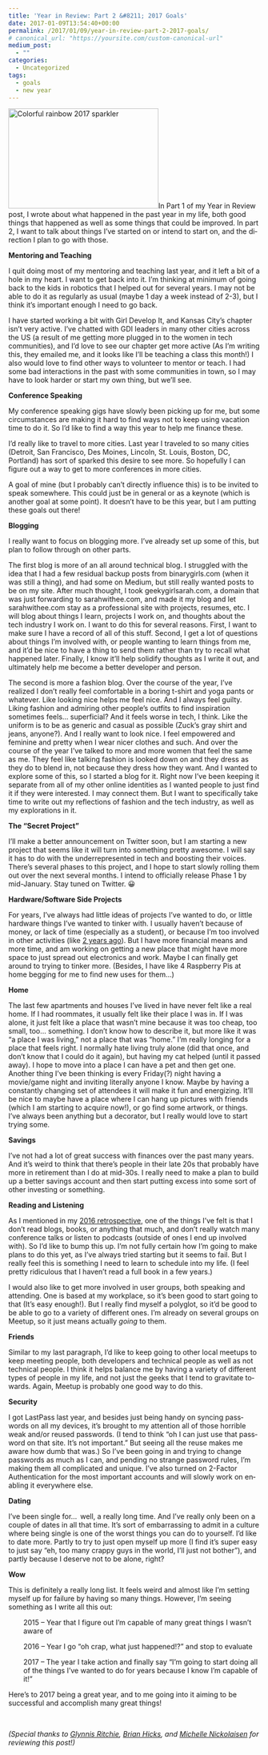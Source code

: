 ```yaml
---
title: 'Year in Review: Part 2 &#8211; 2017 Goals'
date: 2017-01-09T13:54:40+00:00
permalink: /2017/01/09/year-in-review-part-2-2017-goals/
# canonical_url: "https://yoursite.com/custom-canonical-url"
medium_post:
  - ""
categories:
  - Uncategorized
tags:
  - goals
  - new year
---
```

<img class="alignright size-medium wp-image-539" src="https://geekygirlsarah.com/wp-content/uploads/2017/01/2017-rainbow-300x200.jpg" alt="Colorful rainbow 2017 sparkler" width="300" height="200" /><span class="TextRun SCX108256701" lang="EN-US" xml:lang="EN-US"><span class="NormalTextRun SCX108256701">In </span></span><span class="TextRun SCX108256701" lang="EN-US" xml:lang="EN-US"><span class="NormalTextRun SCX108256701">Part</span></span><span class="TextRun SCX108256701" lang="EN-US" xml:lang="EN-US"><span class="NormalTextRun SCX108256701"> 1 of my Year in Review post</span></span><span class="TextRun SCX108256701" lang="EN-US" xml:lang="EN-US"><span class="NormalTextRun SCX108256701">,</span></span><span class="TextRun SCX108256701" lang="EN-US" xml:lang="EN-US"><span class="NormalTextRun SCX108256701"> I wrote about what happened in the past year in my life, both good things that happened as well as some things that could be improved. In part 2, I want to talk about things I&#8217;ve started on or intend to start on, and the direction I plan to go with those.</span></span>

**Mentoring and Teaching**

I quit doing most of my mentoring and teaching last year, and it left a bit of a hole in my heart. I want to get back into it. I&#8217;m thinking at minimum of going back to the kids in robotics that I helped out for several years. I may not be able to do it as regularly as usual (maybe 1 day a week instead of 2-3), but I think it&#8217;s important enough I need to go back.

I have started working a bit with Girl Develop It, and Kansas City&#8217;s chapter isn&#8217;t very active. I’ve chatted with GDI leaders in many other cities across the US (a result of me getting more plugged in to the women in tech communities), and I&#8217;d love to see our chapter get more active (As I&#8217;m writing this, they emailed me, and it looks like I&#8217;ll be teaching a class this month!) I also would love to find other ways to volunteer to mentor or teach. I had some bad interactions in the past with some communities in town, so I may have to look harder or start my own thing, but we&#8217;ll see.

**Conference Speaking**

My conference speaking gigs have slowly been picking up for me, but some circumstances are making it hard to find ways not to keep using vacation time to do it. So I&#8217;d like to find a way this year to help me finance these.

I’d really like to travel to more cities. Last year I traveled to so many cities (Detroit, San Francisco, Des Moines, Lincoln, St. Louis, Boston, DC, Portland) has sort of sparked this desire to see more. So hopefully I can figure out a way to get to more conferences in more cities.

A goal of mine (but I probably can&#8217;t directly influence this) is to be invited to speak somewhere. This could just be in general or as a keynote (which is another goal at some point). It doesn&#8217;t have to be this year, but I am putting these goals out there!

**Blogging**

I really want to focus on blogging more. I&#8217;ve already set up some of this, but plan to follow through on other parts.

The first blog is more of an all around technical blog. I struggled with the idea that I had a few residual backup posts from binarygirls.com (when it was still a thing), and had some on Medium, but still really wanted posts to be on my site. After much thought, I took geekygirlsarah.com, a domain that was just forwarding to sarahwithee.com, and made it my blog and let sarahwithee.com stay as a professional site with projects, resumes, etc. I will blog about things I learn, projects I work on, and thoughts about the tech industry I work on. I want to do this for several reasons. First, I want to make sure I have a record of all of this stuff. Second, I get a lot of questions about things I&#8217;m involved with, or people wanting to learn things from me, and it&#8217;d be nice to have a thing to send them rather than try to recall what happened later. Finally, I know it&#8217;ll help solidify thoughts as I write it out, and ultimately help me become a better developer and person.

The second is more a fashion blog. Over the course of the year, I&#8217;ve realized I don&#8217;t really feel comfortable in a boring t-shirt and yoga pants or whatever. Like looking nice helps me feel nice. And I always feel guilty. Liking fashion and admiring other people’s outfits to find inspiration sometimes feels&#8230; superficial? And it feels worse in tech, I think. Like the uniform is to be as generic and casual as possible (Zuck&#8217;s gray shirt and jeans, anyone?). And I really want to look nice. I feel empowered and feminine and pretty when I wear nicer clothes and such. And over the course of the year I&#8217;ve talked to more and more women that feel the same as me. They feel like talking fashion is looked down on and they dress as they do to blend in, not because they dress how they want. And I wanted to explore some of this, so I started a blog for it. Right now I&#8217;ve been keeping it separate from all of my other online identities as I wanted people to just find it if they were interested. I may connect them. But I want to specifically take time to write out my reflections of fashion and the tech industry, as well as my explorations in it.

**The &#8220;Secret Project&#8221;**

<span class="TextRun SCX48890551" lang="EN-US" xml:lang="EN-US"><span class="NormalTextRun SCX48890551">I&#8217;ll make a better announcement on Twitter soon, but I am starting a new project that seems like it will turn into something pretty awesome. I will say it has to do with the underrepresented in tech and boosting their voices. </span></span><span class="TextRun SCX48890551" lang="EN-US" xml:lang="EN-US"><span class="NormalTextRun SCX48890551">There’s</span></span><span class="TextRun SCX48890551" lang="EN-US" xml:lang="EN-US"><span class="NormalTextRun SCX48890551"> several phases to this project, and I hope to start slowly rolling them out over the next several months. </span></span><span class="TextRun SCX48890551" lang="EN-US" xml:lang="EN-US"><span class="NormalTextRun SCX48890551">I intend </span></span><span class="TextRun SCX48890551" lang="EN-US" xml:lang="EN-US"><span class="NormalTextRun SCX48890551">to officially release</span></span><span class="TextRun SCX48890551" lang="EN-US" xml:lang="EN-US"><span class="NormalTextRun SCX48890551"> Phase 1 by mid-January.</span></span><span class="TextRun SCX48890551" lang="EN-US" xml:lang="EN-US"><span class="NormalTextRun SCX48890551"> Stay tuned on Twitter. 😀</span></span>

**Hardware/Software Side Projects**

<span class="TextRun SCX69702245" lang="EN-US" xml:lang="EN-US"><span class="NormalTextRun SCX69702245">For years, I&#8217;ve always had little ideas of projects I&#8217;ve wanted to do, or little hardware things I&#8217;ve wanted to tinker with. I usually </span></span><span class="TextRun SCX69702245" lang="EN-US" xml:lang="EN-US"><span class="NormalTextRun SCX69702245">haven&#8217;t</span></span><span class="TextRun SCX69702245" lang="EN-US" xml:lang="EN-US"><span class="NormalTextRun SCX69702245"> because of money, or lack of time (especially as a student), or </span></span><span class="TextRun SCX69702245" lang="EN-US" xml:lang="EN-US"><span class="NormalTextRun SCX69702245">because I’m too </span></span><span class="TextRun SCX69702245" lang="EN-US" xml:lang="EN-US"><span class="NormalTextRun SCX69702245">involved in other activities (like </span></span><a class="Hyperlink SCX69702245" href="https://geekygirlsarah.com/2016/11/30/2015-accomplishments/" target="_blank" rel="noreferrer noopener"><span class="TextRun Underlined SCX69702245" lang="EN-US" xml:lang="EN-US"><span class="NormalTextRun SCX69702245">2 years ago</span></span></a><span class="TextRun SCX69702245" lang="EN-US" xml:lang="EN-US"><span class="NormalTextRun SCX69702245">). But I have more financial means and more time, and am working on getting a new place that might have more space to just spread out electronics and work. Maybe I can finally get around to trying to tinker more. (Besides, I have like </span></span><span class="TextRun SCX69702245" lang="EN-US" xml:lang="EN-US"><span class="NormalTextRun SCX69702245">4</span></span><span class="TextRun SCX69702245" lang="EN-US" xml:lang="EN-US"><span class="NormalTextRun SCX69702245"> Raspberry </span></span><span class="TextRun SCX69702245" lang="EN-US" xml:lang="EN-US"><span class="SpellingError SCX69702245">Pis</span></span><span class="TextRun SCX69702245" lang="EN-US" xml:lang="EN-US"><span class="NormalTextRun SCX69702245"> at home begging </span></span><span class="TextRun SCX69702245" lang="EN-US" xml:lang="EN-US"><span class="NormalTextRun SCX69702245">for me to find new uses for them</span></span><span class="TextRun SCX69702245" lang="EN-US" xml:lang="EN-US"><span class="NormalTextRun SCX69702245">&#8230;)</span></span>

**Home**

<span class="TextRun SCX174992184" lang="EN-US" xml:lang="EN-US"><span class="NormalTextRun SCX174992184">The last few apartments and houses I&#8217;ve lived in have never felt like a real home. If I had roommates, it usually felt like their place I was in. If I was alone, it just felt like a place that wasn&#8217;t mine because it was too cheap, too small, too&#8230; something. I don&#8217;t know how to describe it, but more like it was &#8220;a place I was living,&#8221; not a place that was &#8220;home.&#8221; I&#8217;m really longing for a place that feels right. I normally hate living truly alone (did that once, and don&#8217;t know that I could do it again), but having my cat helped (until it passed away). </span></span><span class="TextRun SCX174992184" lang="EN-US" xml:lang="EN-US"><span class="NormalTextRun SCX174992184">I hope to move into </span></span><span class="TextRun SCX174992184" lang="EN-US" xml:lang="EN-US"><span class="NormalTextRun SCX174992184">a place I can have a pet and then get one. Another thing I&#8217;ve been thinking is every </span></span><span class="TextRun SCX174992184" lang="EN-US" xml:lang="EN-US"><span class="NormalTextRun SCX174992184">Friday(</span></span><span class="TextRun SCX174992184" lang="EN-US" xml:lang="EN-US"><span class="NormalTextRun SCX174992184">?) night having a movie/game night and inviting literally anyone I know. </span></span><span class="TextRun SCX174992184" lang="EN-US" xml:lang="EN-US"><span class="NormalTextRun SCX174992184">Maybe by having a constantly changing set of attendees it will make it fun and energizing. </span></span><span class="TextRun SCX174992184" lang="EN-US" xml:lang="EN-US"><span class="NormalTextRun SCX174992184">It&#8217;ll</span></span><span class="TextRun SCX174992184" lang="EN-US" xml:lang="EN-US"><span class="NormalTextRun SCX174992184"> be nice to maybe have a place where I can hang up pictures with friends (which I am starting to acquire now!), or go find some artwork, or things. I&#8217;ve always been anything but a decorator, but I really would love to start trying some.</span></span>

**Savings**

<span class="TextRun SCX25722328" lang="EN-US" xml:lang="EN-US"><span class="NormalTextRun SCX25722328">I&#8217;ve not had a lot of great success with finances over the past many years. And it&#8217;s weird to think that there&#8217;s people in their late 20s that probably have more in retirement than I do at mid-30s. I really need to make a plan to build up a better savings account and then start putting excess into some sort of other investing or something.</span></span>

**Reading and Listening**

As I mentioned in my [2016 retrospective](https://geekygirlsarah.com/2017/01/03/year-in-review-part-1-2016-retrospective/), one of the things I&#8217;ve felt is that I don&#8217;t read blogs, books, or anything that much, and don&#8217;t really watch many conference talks or listen to podcasts (outside of ones I end up involved with). So I&#8217;d like to bump this up. I&#8217;m not fully certain how I&#8217;m going to make plans to do this yet, as I&#8217;ve always tried starting but it seems to fail. But I really feel this is something I need to learn to schedule into my life. (I feel pretty ridiculous that I haven&#8217;t read a full book in a few years.)

I would also like to get more involved in user groups, both speaking and attending. One is based at my workplace, so it&#8217;s been good to start going to that (It&#8217;s easy enough!). But I really find myself a polyglot, so it&#8217;d be good to be able to go to a variety of different ones. I&#8217;m already on several groups on Meetup, so it just means actually _going_ to them.

**Friends**

<span class="TextRun SCX68324007" lang="EN-US" xml:lang="EN-US"><span class="NormalTextRun SCX68324007">Similar to my last paragraph, I&#8217;d like to keep going to other local meetups to keep meeting people, both developers and technical people as well as not technical people. I think it helps balance me by having a variety of different types of people in my life, and not just the geeks that I tend to gravitate towards. Again, Meetup is probably one good way to do this.</span></span>

**Security**

<span class="TextRun SCX111734982" lang="EN-US" xml:lang="EN-US"><span class="NormalTextRun SCX111734982">I got </span></span><span class="TextRun SCX111734982" lang="EN-US" xml:lang="EN-US"><span class="SpellingError SCX111734982">LastPass</span></span><span class="TextRun SCX111734982" lang="EN-US" xml:lang="EN-US"><span class="NormalTextRun SCX111734982"> last year, and besides just being handy on syncing passwords on all my devices, it&#8217;s brought to my attention all of those horrible weak and/or reused passwords. (I tend to think &#8220;oh I can just use that password on that site. It&#8217;s not important.&#8221; But seeing all the reuse makes me aware how dumb that was.) </span></span><span class="TextRun SCX111734982" lang="EN-US" xml:lang="EN-US"><span class="NormalTextRun SCX111734982">So</span></span><span class="TextRun SCX111734982" lang="EN-US" xml:lang="EN-US"><span class="NormalTextRun SCX111734982"> I&#8217;ve been going in and trying to change passwords as much as I can, and pending no strange password rules, I&#8217;m </span></span><span class="TextRun SCX111734982" lang="EN-US" xml:lang="EN-US"><span class="NormalTextRun SCX111734982">making </span></span><span class="TextRun SCX111734982" lang="EN-US" xml:lang="EN-US"><span class="NormalTextRun SCX111734982">them all complicated and unique. I&#8217;ve also turned on 2-Factor Authentication for the most important accounts and will slowly work on enabling it everywhere else.</span></span>

**Dating**

<span class="TextRun SCX117536417" lang="EN-US" xml:lang="EN-US"><span class="NormalTextRun SCX117536417">I&#8217;ve been single for&#8230;  well, a really long time. And I&#8217;ve really only been on a couple of dates in all that time. It&#8217;s sort of embarrassing to admit in a culture where being single is one of the worst things you can do to yourself. I&#8217;d like to date more. Partly to try to just open myself up more (I find </span></span><span class="TextRun SCX117536417" lang="EN-US" xml:lang="EN-US"><span class="NormalTextRun SCX117536417">it&#8217;s</span></span><span class="TextRun SCX117536417" lang="EN-US" xml:lang="EN-US"><span class="NormalTextRun SCX117536417"> super easy to just say &#8220;eh, too many crappy guys in the world, I&#8217;ll just not bother&#8221;), and partly because I deserve not to be alone, right?</span></span>

**Wow**

This is definitely a really long list. It feels weird and almost like I&#8217;m setting myself up for failure by having so many things. However, I&#8217;m seeing something as I write all this out:

<p style="padding-left: 30px;">
  2015 &#8211; Year that I figure out I&#8217;m capable of many great things I wasn&#8217;t aware of
</p>

<p style="padding-left: 30px;">
  2016 &#8211; Year I go &#8220;oh crap, what just happened!?&#8221; and stop to evaluate
</p>

<p style="padding-left: 30px;">
  2017 &#8211; The year I take action and finally say &#8220;I&#8217;m going to start doing all of the things I&#8217;ve wanted to do for years because I know I&#8217;m capable of it!&#8221;
</p>

Here&#8217;s to 2017 being a great year, and to me going into it aiming to be successful and accomplish many great things!

&nbsp;

_(Special thanks to [Glynnis Ritchie](https://twitter.com/glynnisritchie), [Brian Hicks](https://twitter.com/brianhicks), and [Michelle Nickolaisen](https://twitter.com/_ChelleShock) for reviewing this post!)_

&nbsp;
